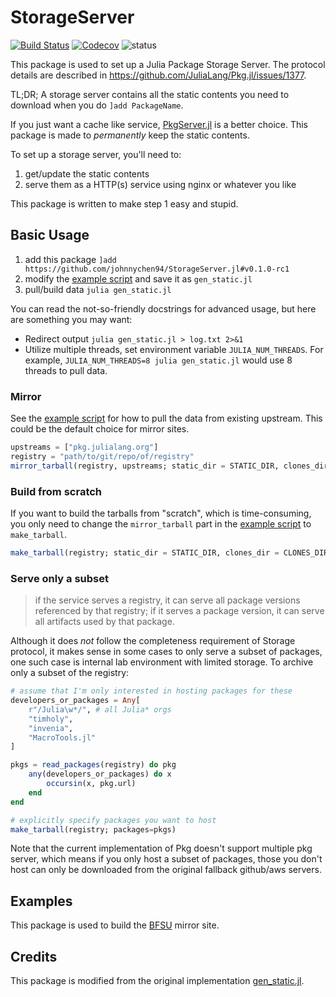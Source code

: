 # StorageServer

[![Build Status](https://travis-ci.com/johnnychen94/StorageServer.jl.svg?branch=master)](https://travis-ci.com/johnnychen94/StorageServer.jl)
[![Codecov](https://codecov.io/gh/johnnychen94/StorageServer.jl/branch/master/graph/badge.svg)](https://codecov.io/gh/johnnychen94/StorageServer.jl)
![status](https://img.shields.io/badge/status-experimental-red)

This package is used to set up a Julia Package Storage Server. The protocol details are
described in https://github.com/JuliaLang/Pkg.jl/issues/1377.

TL;DR; A storage server contains all the static contents you need to download when you do `]add PackageName`.

If you just want a cache like service, [PkgServer.jl](https://github.com/JuliaPackaging/PkgServer.jl) is a
better choice. This package is made to _permanently_ keep the static contents.

To set up a storage server, you'll need to:

1. get/update the static contents
2. serve them as a HTTP(s) service using nginx or whatever you like

This package is written to make step 1 easy and stupid.

## Basic Usage

1. add this package `]add https://github.com/johnnychen94/StorageServer.jl#v0.1.0-rc1`
2. modify the [example script](examples/gen_static_full.example.jl) and save it as `gen_static.jl`
3. pull/build data `julia gen_static.jl`

You can read the not-so-friendly docstrings for advanced usage, but here are something you may want:

* Redirect output `julia gen_static.jl > log.txt 2>&1`
* Utilize multiple threads, set environment variable `JULIA_NUM_THREADS`. For example,
  `JULIA_NUM_THREADS=8 julia gen_static.jl` would use 8 threads to pull data.

### Mirror

See the [example script](examples/gen_static_full.example.jl) for how to pull the data from existing
upstream. This could be the default choice for mirror sites.

```julia
upstreams = ["pkg.julialang.org"]
registry = "path/to/git/repo/of/registry"
mirror_tarball(registry, upstreams; static_dir = STATIC_DIR, clones_dir = CLONES_DIR)
```

### Build from scratch

If you want to build the tarballs from "scratch", which is time-consuming, you only need to change the
`mirror_tarball` part in the [example script](examples/gen_static_full.example.jl) to `make_tarball`.

```julia
make_tarball(registry; static_dir = STATIC_DIR, clones_dir = CLONES_DIR)
```

### Serve only a subset

> if the service serves a registry, it can serve all package versions referenced by that registry;
> if it serves a package version, it can serve all artifacts used by that package.

Although it does _not_ follow the completeness requirement of Storage protocol, it makes sense in 
some cases to only serve a subset of packages, one such case is internal lab environment with 
limited storage. To archive only a subset of the registry:

```julia
# assume that I'm only interested in hosting packages for these
developers_or_packages = Any[
    r"/Julia\w*/", # all Julia* orgs
    "timholy",
    "invenia",
    "MacroTools.jl"
]

pkgs = read_packages(registry) do pkg
    any(developers_or_packages) do x
        occursin(x, pkg.url)
    end
end

# explicitly specify packages you want to host
make_tarball(registry; packages=pkgs)
```

Note that the current implementation of Pkg doesn't support multiple pkg server, which means if you
only host a subset of packages, those you don't host can only be downloaded from the original 
fallback github/aws servers.

## Examples

This package is used to build the [BFSU](https://mirrors.bfsu.edu.cn/help/julia/) mirror site.

## Credits

This package is modified from the original implementation [gen_static.jl](https://github.com/JuliaPackaging/PkgServer.jl/blob/2614c7d4d7fd8d422d0a82ffe5083a834be56bf8/bin/gen_static.jl).
